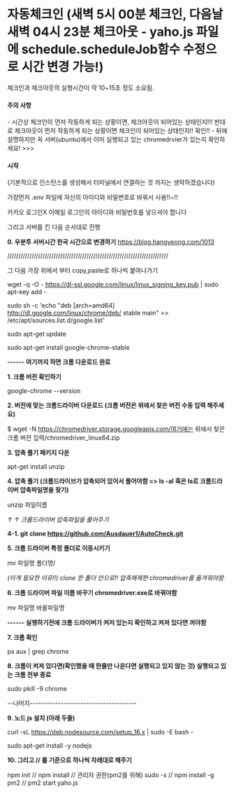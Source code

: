 # 자동체크인 (새벽 5시 00분 체크인, 다음날 새벽 04시 23분 체크아웃 - yaho.js 파일에 schedule.scheduleJob함수 수정으로 시간 변경 가능!)

체크인과 체크아웃의 실행시간이 약 10~15초 정도 소요됨.

<h4> 주의 사항 </h4>
- 시간상 체크인이 먼저 작동하게 되는 상황이면, 체크아웃이 되어있는 상태인지!!!  반대로 체크아웃이 먼저 작동하게 되는 상황이면 체크인이 되어있는 상태인지!! 확인!!
- 뒤에 설명하지만 꼭 서버(ubuntu)에서 이미 실행되고 있는 chromedrvier가 있는지 확인하세요! >>>

<h4> 시작 </h4>

(기본적으로 인스턴스를 생성해서 터미널에서 연결하는 것 까지는 생략하겠습니다) 

가장먼저 .env 파일에 자신의 아이디와 비밀번호로 바꿔서 사용!!~!!

카카오 로그인X    이메일 로그인의 아이디와 비밀번호를 넣으셔야 합니다 

그리고 서버를 킨 다음 순서대로 진행 

**0. 우분투 서버시간 한국 시간으로 변경하기**
https://blog.hangyeong.com/1013

/////////////////////////////////////////////////////////////////////////

그 다음 가장 위에서 부터 copy,paste로 하나씩 붙여나가기

wget -q -O - https://dl-ssl.google.com/linux/linux_signing_key.pub | sudo apt-key add -

sudo sh -c 'echo "deb [arch=amd64] http://dl.google.com/linux/chrome/deb/ stable main" >> /etc/apt/sources.list.d/google.list'

sudo apt-get update

sudo apt-get install google-chrome-stable

**------ 여기까지 하면 크롬 다운로드 완료**


**1. 크롬 버전 확인하기**

google-chrome --version


**2. 버전에 맞는 크롬드라이버 다운로드 (크롬 버전은 위에서 찾은 버전 수동 입력 해주세요)**

 $ wget -N https://chromedriver.storage.googleapis.com/여기에는 위에서 찾은 크롬 버전 입력/chromedriver_linux64.zip


**3. 압축 풀기 패키지 다운** 

apt-get install unzip


**4. 압축 풀기 (크롬드라이브가 압축되어 있어서 풀어야함 => ls -al 혹은 ls로 크롬드라이버 압축파일명을 찾기)**

unzip 파일이름 

*↑ ↑ 크롬드라이버 압축파일을 풀어주기*

**4-1. git clone https://github.com/Ausdauer1/AutoCheck.git**

**5. 크롬 드라이버 특정 폴더로 이동시키기** 

mv 파일명 폴더명/

*(이게 필요한 이유!!) clone 한 폴더 안으로!! 압축해제한 chromedriver를 옮겨줘야함*

**6. 크롬 드라이버 파일 이름 바꾸기 chromedriver.exe로 바꿔야함**

mv 파일명 바꿀파일명

**------ 실행하기전에 크롬 드라이버가 켜저 있는지 확인하고 켜져 있다면 꺼야함**

**7. 크롬 확인**

ps aux | grep chrome

**8. 크롬이 켜져 있다면(확인했을 때 한줄만 나온다면 실행되고 있지 않는 것) 실행되고 있는 크롬 전부 종료**

sudo pkill -9 chrome

--나머지-------------------------------------- 

**9. 노드 js 설치 (아래 두줄)**

curl -sL https://deb.nodesource.com/setup_16.x | sudo -E bash -

sudo apt-get install -y nodejs

**10. 그리고 // 를 기준으로 하나씩 차례대로 해주기**

npm init // npm install // 관리자 권한(pm2를 위해) sudo -s    //  npm install -g pm2 //   pm2 start yaho.js
